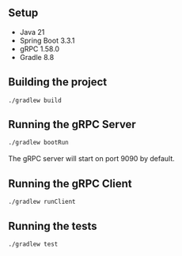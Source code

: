 ## Setup
- Java 21
- Spring Boot 3.3.1
- gRPC 1.58.0
- Gradle 8.8

## Building the project
`./gradlew build`

## Running the gRPC Server
`./gradlew bootRun`
<br><br>The gRPC server will start on port 9090 by default.

## Running the gRPC Client
`./gradlew runClient`

## Running the tests
`./gradlew test`
